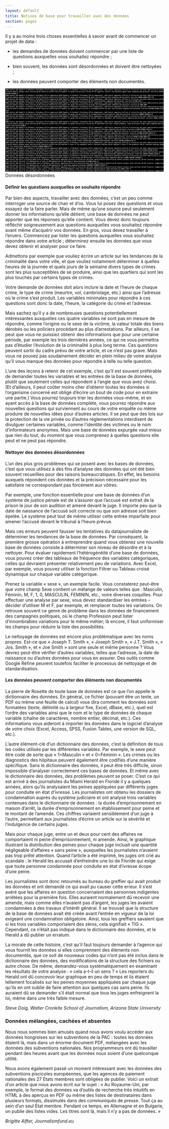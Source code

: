 ```yaml
---
layout: default
title: Notions de base pour travailler avec des données
section: pages
---
```


Il y a au moins trois choses essentielles à savoir avant de commencer un projet de data :

* les demandes de données doivent commencer par une liste de questions auxquelles vous souhaitez répondre ;

* bien souvent, les données sont désordonnées et doivent être nettoyées ; 

* les données peuvent comporter des éléments non documentés.

<div id="FIG052" class="imageblock">
<div class="content">
<img alt="Données désordonnées" src="../figs/incoming/05-MM.png"></div>
<div class="title">Données désordonnées</div>
</div>

#### Définir les questions auxquelles on souhaite répondre

Par bien des aspects, travailler avec des données, c’est un peu comme interroger une source de chair et d’os. Vous lui posez des questions et vous essayez de la faire parler. Mais de même qu’une source peut seulement donner les informations qu’elle détient, une base de données ne peut apporter que les réponses qu’elle contient. Vous devez donc toujours réfléchir soigneusement aux questions auxquelles vous souhaitez répondre avant même d’acquérir vos données. En gros, vous devez travailler à l’envers. Commencez par lister les questions auxquelles vous souhaitez répondre dans votre article ; déterminez ensuite les données que vous devez obtenir et analyser pour ce faire.

Admettons par exemple que vouliez écrire un article sur les tendances de la criminalité dans votre ville, et que vouliez notamment déterminer à quelles heures de la journée et quels jours de la semaine divers types de crimes sont les plus susceptibles de se produire, ainsi que les quartiers qui sont les plus touchés par certains types de crimes.

Votre demande de données doit alors inclure la date et l’heure de chaque crime, le type de crime (meurtre, vol, cambriolage, etc.) ainsi que l’adresse où le crime s’est produit. Les variables minimales pour répondre à ces questions sont donc la date, l’heure, la catégorie du crime et l’adresse.

Mais sachez qu’il y a de nombreuses questions potentiellement intéressantes auxquelles ces quatre variables ne sont pas en mesure de répondre, comme l’origine ou le sexe de la victime, la valeur totale des biens dérobés ou les policiers procédant au plus d’arrestations. Par ailleurs, il se peut que vous ne puissiez obtenir des informations que pour une certaine période, par exemple les trois dernières années, ce qui ne vous permettra pas d’étudier l’évolution de la criminalité à plus long terme. Ces questions peuvent sortir du cadre prévu de votre article, et ce n’est pas grave. Mais vous ne pouvez pas soudainement décider en plein milieu de votre analyse qu’il vous manque des données pour répondre à telle ou telle question.

L’une des leçons à retenir de cet exemple, c’est qu’il est souvent préférable de demander toutes les variables et les entrées de la base de données, plutôt que seulement celles qui répondent à l’angle que vous avez choisi. (Et d’ailleurs, il peut coûter moins cher d’obtenir toutes les données si l’organisme concerné est obligé d’écrire un bout de code pour en extraire une partie.) Vous pourrez toujours trier les données vous-même, et en ayant accès à la base de données complète, vous pourrez répondre aux nouvelles questions qui surviennent au cours de votre enquête ou même produire de nouvelles idées pour d’autres articles. Il se peut que des lois sur la protection de la vie privée ou d’autres règlementations interdisent de divulguer certaines variables, comme l’identité des victimes ou le nom d’informateurs anonymes. Mais une base de données expurgée vaut mieux que rien du tout, du moment que vous comprenez à quelles questions elle peut et ne peut pas répondre.

#### Nettoyer des données désordonnées

L’un des plus gros problèmes qui se posent avec les bases de données, c’est que vous utilisez à des fins d’analyse des données qui ont été bien souvent recueillies pour des raisons bureaucratiques. En effet, les besoins auxquels répondent ces données et la précision nécessaire pour les satisfaire ne correspondant pas forcément aux vôtres.

Par exemple, une fonction essentielle pour une base de données d’un système de justice pénale est de s’assurer que l’accusé est extrait de la prison le jour de son audition et amené devant le juge. Il importe peu que la date de naissance de l’accusé soit correcte ou que son adresse soit bien épelée. Le système peut tout de même utiliser cette entrée imparfaite pour amener l’accusé devant le tribunal à l’heure prévue.

Mais ces erreurs peuvent fausser les tentatives du datajournaliste de déterminer les tendances de la base de données. Par conséquent, la première grosse opération à entreprendre quand vous obtenez une nouvelle base de données consiste à déterminer son niveau de désordre et à la nettoyer. Pour évaluer rapidement l’hétérogénéité d’une base de données, vous pouvez créer des tableaux de fréquence des variables catégoriques, celles qui devraient présenter relativement peu de variations. Avec Excel, par exemple, vous pouvez utiliser la fonction Filtrer ou Tableau croisé dynamique sur chaque variable catégorique.

Prenez la variable « sexe », un exemple facile. Vous constaterez peut-être que votre champ Sexe contient un mélange de valeurs telles que : Masculin, Féminin, M, F, 1, 0, MASCULIN, FEMININ, etc., voire diverses coquilles. Pour effectuer une analyse par sexe, vous devez standardiser les entrées – décider d’utiliser M et F, par exemple, et remplacer toutes les variations. On retrouve souvent ce genre de problème dans les données de financement des campagnes politiques, où le champ Profession peut lister d’innombrables variations pour le même métier; là encore, il faut uniformiser les champs pour réduire la liste des possibilités.

Le nettoyage de données est encore plus problématique avec les noms propres. Est-ce que « Joseph T. Smith », « Joseph Smith », « J.T. Smith », « Jos. Smith », et « Joe Smith » sont une seule et même personne ? Vous devrez peut-être vérifier d’autres variables, telles que l’adresse, la date de naissance ou d’autres données pour vous en assurer. Des outils comme Google Refine peuvent toutefois faciliter le processus de nettoyage et de standardisation.

#### Les données peuvent comporter des éléments non documentés

La pierre de Rosette de toute base de données est ce que l’on appelle le dictionnaire des données. En général, ce fichier (pouvant être un texte, un PDF ou même une feuille de calcul) vous dira comment les données sont formatées (texte, délimité ou à largeur fixe, Excel, dBase, etc.), quel est l’ordre des variables ainsi que le nom et le type de données de chaque variable (chaîne de caractères, nombre entier, décimal, etc.). Ces informations vous aideront à importer les données dans le logiciel d’analyse de votre choix (Excel, Access, SPSS, Fusion Tables, une version de SQL, etc.).

L’autre élément-clé d’un dictionnaire des données, c’est la définition de tous les codes utilisés par les différentes variables. Par exemple, le sexe peut être codé de sorte que « 1=Masculin » et « 0=Féminin ». Les crimes ou les diagnostics des hôpitaux peuvent également être codifiés d’une manière spécifique. Sans le dictionnaire des données, il peut être très difficile, sinon impossible d’analyser correctement ces bases de données. Et même avec le dictionnaire des données, des problèmes peuvent se poser. C’est ce qui est arrivé à des journalistes du Miami Herald en Floride il y a quelques années, alors qu’ils analysaient les peines appliquées par différents juges pour conduite en état d’ivresse. Les journalistes ont obtenu les dossiers de condamnation auprès du système judiciaire et ont analysé trois variables contenues dans le dictionnaire de données : la durée d’emprisonnement en maison d’arrêt, la durée d’emprisonnement en établissement pour peine et le montant de l’amende. Ces chiffres variaient sensiblement d’un juge à l’autre, permettant aux journalistes d’écrire un article sur la sévérité et l’indulgence de certains juges.

Mais pour chaque juge, entre un et deux pour cent des affaires ne comportaient ni peine d’emprisonnement, ni amende. Ainsi, le graphique illustrant la distribution des peines pour chaque juge incluait une quantité négligeable d’affaires « sans peine », auxquelles les journalistes n’avaient pas trop prêté attention. Quand l’article a été imprimé, les juges ont crié au scandale : le Herald les accusait d’enfreindre une loi de Floride qui exige que toute personne condamnée pour conduite en état d’ivresse écope d’une peine.

Les journalistes sont donc retournés au bureau du greffier qui avait produit les données et ont demandé ce qui avait pu causer cette erreur. Il s’est avéré que les affaires en question concernaient des personnes indigentes arrêtées pour la première fois. Elles auraient normalement dû recevoir une amende, mais comme elles n’avaient pas d’argent, les juges les avaient condamnées à des travaux d’intérêt général. Il se trouvait que la structure de la base de données avait été créée avant l’entrée en vigueur de la loi exigeant une condamnation obligatoire. Ainsi, tous les greffiers savaient que si les trois variables comportaient des zéros, cela signifiait « TIG ». Cependant, ce n’était pas indiqué dans le dictionnaire des données, et le Herald a dû publier un erratum.

La morale de cette histoire, c’est qu’il faut toujours demander à l’agence qui vous fournit les données si elles comprennent des éléments non documentés, que ce soit de nouveaux codes qui n’ont pas été inclus dans le dictionnaire des données, des modifications de la structure des fichiers ou autre chose. De même, demandez-vous systématiquement en examinant les résultats de votre analyse : « cela a-t-il un sens ? » Les reporters du Herald ont dû concevoir leur graphique en peu de temps et ils étaient tellement focalisés sur les peines moyennes appliquées par chaque juge qu’ils en ont oublié de faire attention aux quelques cas sans peine. Ils auraient dû se demander s’il était normal que tous les juges enfreignent la loi, même dans une très faible mesure.

_Steve Doig, Walter Cronkite School of Journalism, Arizona State University_

### Données mélangées, cachées et absentes

Nous nous sommes bien amusés quand nous avons voulu accéder aux données hongroises sur les subventions de la PAC : toutes les données étaient là, mais dans un énorme document PDF, mélangées avec les données des subventions nationales. Nos programmeurs ont dû travailler pendant des heures avant que les données nous soient d’une quelconque utilité.

Nous avons également passé un moment intéressant avec les données des subventions piscicoles européennes, que les agences de paiement nationales des 27 États membres sont obligées de publier. Voici un extrait d’un article que nous avons écrit sur le sujet : « Au Royaume-Uni, par exemple, le format des données va d’outils de recherche très intuitifs en HTML à des aperçus en PDF ou même des listes de destinataires dans plusieurs formats, dissimulés dans des communiqués de presse. Tout ça au sein d’un seul État membre. Pendant ce temps, en Allemagne et en Bulgarie, on publie des listes vides. Les titres sont là, mais il n’y a pas de données. »

_Brigitte Alfter, Journalismfund.eu_